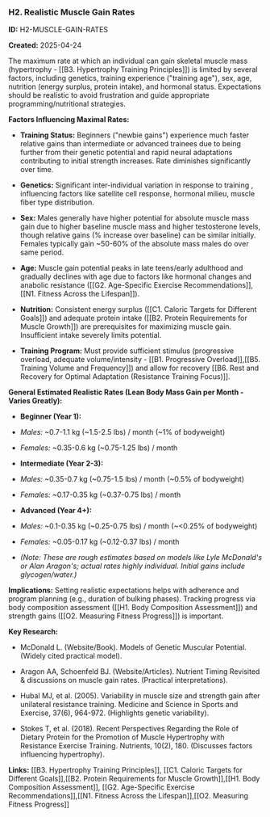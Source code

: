 ### H2. Realistic Muscle Gain Rates

**ID:** H2-MUSCLE-GAIN-RATES

**Created:** 2025-04-24

  

The maximum rate at which an individual can gain skeletal muscle mass (hypertrophy - [[B3. Hypertrophy Training Principles]]) is limited by several factors, including genetics, training experience ("training age"), sex, age, nutrition (energy surplus, protein intake), and hormonal status. Expectations should be realistic to avoid frustration and guide appropriate programming/nutritional strategies.

  

**Factors Influencing Maximal Rates:**

- **Training Status:** Beginners ("newbie gains") experience much faster relative gains than intermediate or advanced trainees due to being further from their genetic potential and rapid neural adaptations contributing to initial strength increases. Rate diminishes significantly over time.

- **Genetics:** Significant inter-individual variation in response to training , influencing factors like satellite cell response, hormonal milieu, muscle fiber type distribution.

- **Sex:** Males generally have higher potential for absolute muscle mass gain due to higher baseline muscle mass and higher testosterone levels, though relative gains (% increase over baseline) can be similar initially. Females typically gain ~50-60% of the absolute mass males do over same period.

- **Age:** Muscle gain potential peaks in late teens/early adulthood and gradually declines with age due to factors like hormonal changes and anabolic resistance ([[G2. Age-Specific Exercise Recommendations]], [[N1. Fitness Across the Lifespan]]).

- **Nutrition:** Consistent energy surplus ([[C1. Caloric Targets for Different Goals]]) and adequate protein intake ([[B2. Protein Requirements for Muscle Growth]]) are prerequisites for maximizing muscle gain. Insufficient intake severely limits potential.

- **Training Program:** Must provide sufficient stimulus (progressive overload, adequate volume/intensity - [[B1. Progressive Overload]],[[B5. Training Volume and Frequency]]) and allow for recovery [[B6. Rest and Recovery for Optimal Adaptation (Resistance Training Focus)]].

  

**General Estimated Realistic Rates (Lean Body Mass Gain per Month - Varies Greatly):**

- **Beginner (Year 1):**

- *Males:* ~0.7-1.1 kg (~1.5-2.5 lbs) / month (~1% of bodyweight)

- *Females:* ~0.35-0.6 kg (~0.75-1.25 lbs) / month

- **Intermediate (Year 2-3):**

- *Males:* ~0.35-0.7 kg (~0.75-1.5 lbs) / month (~0.5% of bodyweight)

- *Females:* ~0.17-0.35 kg (~0.37-0.75 lbs) / month

- **Advanced (Year 4+):**

- *Males:* ~0.1-0.35 kg (~0.25-0.75 lbs) / month (~<0.25% of bodyweight)

- *Females:* ~0.05-0.17 kg (~0.12-0.37 lbs) / month

- *(Note: These are rough estimates based on models like Lyle McDonald's or Alan Aragon's; actual rates highly individual. Initial gains include glycogen/water.)*

  

**Implications:** Setting realistic expectations helps with adherence and program planning (e.g., duration of bulking phases). Tracking progress via body composition assessment ([[H1. Body Composition Assessment]]) and strength gains ([[O2. Measuring Fitness Progress]]) is important.

  

**Key Research:**

- McDonald L. (Website/Book). Models of Genetic Muscular Potential. (Widely cited practical model).

- Aragon AA, Schoenfeld BJ. (Website/Articles). Nutrient Timing Revisited & discussions on muscle gain rates. (Practical interpretations).

- Hubal MJ, et al. (2005). Variability in muscle size and strength gain after unilateral resistance training. Medicine and Science in Sports and Exercise, 37(6), 964-972. (Highlights genetic variability).

- Stokes T, et al. (2018). Recent Perspectives Regarding the Role of Dietary Protein for the Promotion of Muscle Hypertrophy with Resistance Exercise Training. Nutrients, 10(2), 180. (Discusses factors influencing hypertrophy).

  

**Links:** [[B3. Hypertrophy Training Principles]], [[C1. Caloric Targets for Different Goals]],[[B2. Protein Requirements for Muscle Growth]],[[H1. Body Composition Assessment]], [[G2. Age-Specific Exercise Recommendations]],[[N1. Fitness Across the Lifespan]],[[O2. Measuring Fitness Progress]]